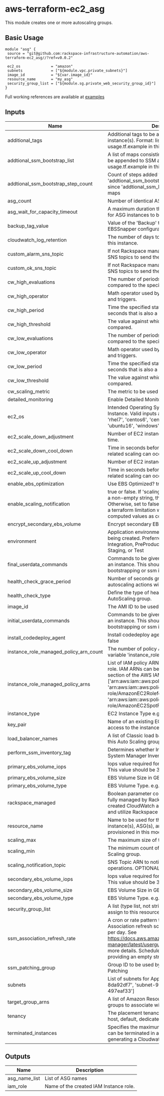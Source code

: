 # aws-terraform-ec2_asg

This module creates one or more autoscaling groups.

## Basic Usage

```
module "asg" {
 source = "git@github.com:rackspace-infrastructure-automation/aws-terraform-ec2_asg//?ref=v0.0.2"

 ec2_os              = "amazon"
 subnets             = ["${module.vpc.private_subnets}"]
 image_id            = "${var.image_id}"
 resource_name       = "my_asg"
 security_group_list = ["${module.sg.private_web_security_group_id}"]
}
```

Full working references are available at [examples](examples)


## Inputs

| Name | Description | Type | Default | Required |
|------|-------------|:----:|:-----:|:-----:|
| additional_tags | Additional tags to be added to the ASG instance(s). Format: list of maps. Please see usage.tf.example in this repo for examples. | list | `<list>` | no |
| addtional_ssm_bootstrap_list | A list of maps consisting of main step actions, to be appended to SSM associations. Please see usage.tf.example in this repo for examples. | list | `<list>` | no |
| addtional_ssm_bootstrap_step_count | Count of steps added for input 'addtional_ssm_bootstrap_list'. This is required since 'addtional_ssm_bootstrap_list' is a list of maps | string | `0` | no |
| asg_count | Number of identical ASG's to deploy | string | `1` | no |
| asg_wait_for_capacity_timeout | A maximum duration that Terraform should wait for ASG instances to be healthy before timing out. | string | `10m` | no |
| backup_tag_value | Value of the 'Backup' tag, used to assign te EBSSnapper configuration | string | `False` | no |
| cloudwatch_log_retention | The number of days to retain Cloudwatch Logs for this instance. | string | `30` | no |
| custom_alarm_sns_topic | If not Rackspace managed, you can use custom SNS topics to send the Alarm actions to. | list | `<list>` | no |
| custom_ok_sns_topic | If not Rackspace managed, you can use custom SNS topics to send the OK actions to. | list | `<list>` | no |
| cw_high_evaluations | The number of periods over which data is compared to the specified threshold. | string | `3` | no |
| cw_high_operator | Math operator used by CloudWatch for alarms and triggers. | string | `GreaterThanThreshold` | no |
| cw_high_period | Time the specified statistic is applied. Must be in seconds that is also a multiple of 60. | string | `60` | no |
| cw_high_threshold | The value against which the specified statistic is compared. | string | `60` | no |
| cw_low_evaluations | The number of periods over which data is compared to the specified threshold. | string | `3` | no |
| cw_low_operator | Math operator used by CloudWatch for alarms and triggers. | string | `LessThanThreshold` | no |
| cw_low_period | Time the specified statistic is applied. Must be in seconds that is also a multiple of 60. | string | `300` | no |
| cw_low_threshold | The value against which the specified statistic is compared. | string | `30` | no |
| cw_scaling_metric | The metric to be used for scaling. | string | `CPUUtilization` | no |
| detailed_monitoring | Enable Detailed Monitoring? true or false | string | `true` | no |
| ec2_os | Intended Operating System/Distribution of Instance. Valid inputs are ('amazon', 'rhel6', 'rhel7', 'centos6', 'centos7', 'ubuntu14', 'ubuntu16', 'windows') | string | - | yes |
| ec2_scale_down_adjustment | Number of EC2 instances to scale down by at a time. | string | `-1` | no |
| ec2_scale_down_cool_down | Time in seconds before any further trigger-related scaling can occur. | string | `60` | no |
| ec2_scale_up_adjustment | Number of EC2 instances to scale up by at a time. | string | `1` | no |
| ec2_scale_up_cool_down | Time in seconds before any further trigger-related scaling can occur. | string | `60` | no |
| enable_ebs_optimization | Use EBS Optimized? true or false | string | `false` | no |
| enable_scaling_notification | true or false. If 'scaling_notification_topic' is set to a non-empty string, this must be set to true. Otherwise, set to false. This variable exists due to a terraform limitation with using count and computed values as conditionals | string | `false` | no |
| encrypt_secondary_ebs_volume | Encrypt secondary EBS Volume? true or false | string | `false` | no |
| environment | Application environment for which this network is being created. Preferred value are Development, Integration, PreProduction, Production, QA, Staging, or Test | string | `Development` | no |
| final_userdata_commands | Commands to be given at the end of userdata for an instance. This should generally not include bootstrapping or ssm install. | string | `` | no |
| health_check_grace_period | Number of seconds grace during which no autoscaling actions will be taken. | string | `300` | no |
| health_check_type | Define the type of healthcheck for the AutoScaling group. | string | `EC2` | no |
| image_id | The AMI ID to be used to build the EC2 Instance. | string | - | yes |
| initial_userdata_commands | Commands to be given at the start of userdata for an instance. This should generally not include bootstrapping or ssm install. | string | `` | no |
| install_codedeploy_agent | Install codedeploy agent on instance(s)? true or false | string | `false` | no |
| instance_role_managed_policy_arn_count | The number of policy ARNs provided/set in variable 'instance_role_managed_policy_arns' | string | `0` | no |
| instance_role_managed_policy_arns | List of IAM policy ARNs for the InstanceRole IAM role. IAM ARNs can be found within the Policies section of the AWS IAM console. e.g. ['arn:aws:iam::aws:policy/AmazonEC2FullAccess', 'arn:aws:iam::aws:policy/service-role/AmazonEC2RoleforSSM', 'arn:aws:iam::aws:policy/service-role/AmazonEC2SpotFleetRole'] | list | `<list>` | no |
| instance_type | EC2 Instance Type e.g. 't2.micro' | string | `t2.micro` | no |
| key_pair | Name of an existing EC2 KeyPair to enable SSH access to the instances. | string | `` | no |
| load_balancer_names | A list of Classic load balancers associated with this Auto Scaling group. | list | `<list>` | no |
| perform_ssm_inventory_tag | Determines whether Instance is tracked via System Manager Inventory. | string | `True` | no |
| primary_ebs_volume_iops | Iops value required for use with io1 EBS volumes. This value should be 3 times the EBS volume size | string | `0` | no |
| primary_ebs_volume_size | EBS Volume Size in GB | string | `60` | no |
| primary_ebs_volume_type | EBS Volume Type. e.g. gp2, io1, st1, sc1 | string | `gp2` | no |
| rackspace_managed | Boolean parameter controlling if instance will be fully managed by Rackspace support teams, created CloudWatch alarms that generate tickets, and utilize Rackspace managed SSM documents. | string | `true` | no |
| resource_name | Name to be used for the provisioned EC2 instance(s), ASG(s), and other resources provisioned in this module | string | - | yes |
| scaling_max | The maximum size of the Auto Scaling group. | string | `2` | no |
| scaling_min | The minimum count of EC2 instances in the Auto Scaling group. | string | `1` | no |
| scaling_notification_topic | SNS Topic ARN to notify if there are any scaling operations. OPTIONAL | string | `` | no |
| secondary_ebs_volume_iops | Iops value required for use with io1 EBS volumes. This value should be 3 times the EBS volume size | string | `0` | no |
| secondary_ebs_volume_size | EBS Volume Size in GB | string | `` | no |
| secondary_ebs_volume_type | EBS Volume Type. e.g. gp2, io1, st1, sc1 | string | `gp2` | no |
| security_group_list | A list (type list, not string) of EC2 security IDs to assign to this resource. | list | - | yes |
| ssm_association_refresh_rate | A cron or rate pattern to define the SSM Association refresh schedule, defaulting to once per day. See https://docs.aws.amazon.com/systems-manager/latest/userguide/sysman-cron.html for more details. Schedule can be disabled by providing an empty string. | string | `rate(1 day)` | no |
| ssm_patching_group | Group ID to be used by System Manager for Patching | string | `` | no |
| subnets | List of subnets for Application. e.g. ['subnet-8da92df7', 'subnet-9e5dc5f6', 'subnet-497eaf33'] | list | - | yes |
| target_group_arns | A list of Amazon Resource Names (ARN) of target groups to associate with the Auto Scaling group. | list | `<list>` | no |
| tenancy | The placement tenancy for EC2 devices. e.g. host, default, dedicated | string | `default` | no |
| terminated_instances | Specifies the maximum number of instances that can be terminated in a six hour period without generating a Cloudwatch Alarm. | string | `30` | no |

## Outputs

| Name | Description |
|------|-------------|
| asg_name_list | List of ASG names |
| iam_role | Name of the created IAM Instance role. |

